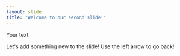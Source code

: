 ```yaml
---
layout: slide
title: "Welcome to our second slide!"
---
```

Your text

Let's add something new to the slide!
Use the left arrow to go back!
